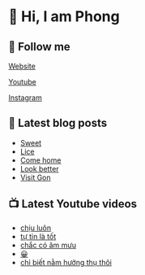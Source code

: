 # 👋 Hi, I am Phong

## 🔗 Follow me

[Website](https://phongever.xyz "Website")

[Youtube](https://www.youtube.com/@phongever "Youtube")

[Instagram](https://www.instagram.com/phongever "Instagram")

## 📝 Latest blog posts

<!-- BLOG-POST-LIST:START -->
- [Sweet](https://phongever.xyz/blog/sweet/)
- [Lice](https://phongever.xyz/blog/lice-1/)
- [Come home](https://phongever.xyz/blog/come-home/)
- [Look better](https://phongever.xyz/blog/look-better/)
- [Visit Gon](https://phongever.xyz/blog/visit-gon/)
<!-- BLOG-POST-LIST:END -->

## 📺 Latest Youtube videos

<!-- YOUTUBE-VIDEO-LIST:START -->
- [chịu luôn](https://www.youtube.com/shorts/uPBgAdSKiBU)
- [tự tin là tốt](https://www.youtube.com/shorts/8hr9dYrudEY)
- [chắc có âm mưu](https://www.youtube.com/shorts/uwbsyN6qQHI)
- [😀](https://www.youtube.com/shorts/GL2VTlL0_nM)
- [chỉ biết nằm hưởng thụ thôi](https://www.youtube.com/shorts/gmrNPEQYjIw)
<!-- YOUTUBE-VIDEO-LIST:END -->
